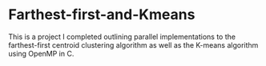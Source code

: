 # Farthest-first-and-Kmeans
This is a project I completed outlining parallel implementations to the farthest-first centroid clustering algorithm as well as the K-means algorithm using OpenMP in C. 
